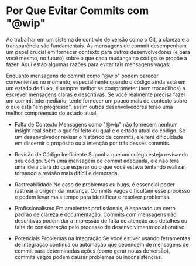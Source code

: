 # Por Que Evitar Commits com "@wip"

Ao trabalhar em um sistema de controle de versão como o Git, a clareza e a transparência são fundamentais. As mensagens de commit desempenham um papel crucial em fornecer contexto para outros desenvolvedores (e para você mesmo, no futuro) sobre o que cada mudança no código se propõe a fazer. Aqui estão algumas razões para evitar tais mensagens vagas:

Enquanto mensagens de commit como "@wip" podem parecer convenientes no momento, especialmente quando o código ainda está em um estado de fluxo, é sempre melhor se comprometer (sem trocadilhos) a escrever mensagens claras e descritivas. Se você realmente precisa fazer um commit intermediário, tente fornecer um pouco mais de contexto sobre o que está "em progresso", assim outros desenvolvedores terão uma melhor compreensão do estado atual.

- Falta de Contexto
Mensagens como "@wip" não fornecem nenhum insight real sobre o que foi feito ou qual é o estado atual do código. Se um desenvolvedor revisar o histórico de commits, ele terá dificuldade em discernir o propósito ou a intenção por trás desses commits.

- Revisão de Código Ineficiente
Suponha que um colega esteja revisando seu código. Sem uma mensagem de commit adequada, ele não terá uma ideia clara do que esperar ou o que você estava tentando realizar, tornando a revisão mais difícil e demorada.

- Rastreabilidade
No caso de problemas ou bugs, é essencial poder rastrear a origem da mudança. Commits vagos dificultam esse processo e podem levar mais tempo para identificar e resolver problemas.

- Profissionalismo
Em ambientes profissionais, é esperado um certo padrão de clareza e documentação. Commits com mensagens não descritivas podem dar a impressão de falta de atenção aos detalhes ou falta de consideração pelo processo de desenvolvimento colaborativo.

- Potenciais Problemas na Integração
Se você estiver usando ferramentas de integração contínua ou automação que dependem de mensagens de commit para determinadas ações (como gerar notas de versão), commits vagos podem causar problemas ou inconsistências.

